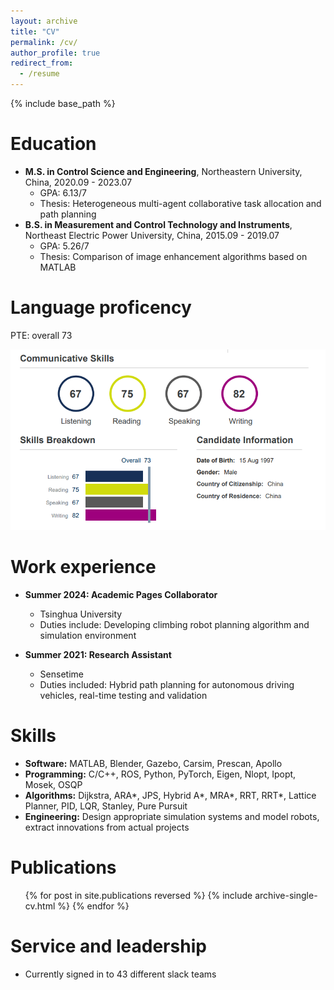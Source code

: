 ```yaml
---
layout: archive
title: "CV"
permalink: /cv/
author_profile: true
redirect_from:
  - /resume
---
```


{% include base_path %}

Education
======
* **M.S. in Control Science and Engineering**, Northeastern University, China, 2020.09 - 2023.07  
  * GPA: 6.13/7
  * Thesis: Heterogeneous multi-agent collaborative task allocation and path planning  
* **B.S. in Measurement and Control Technology and Instruments**,  Northeast Electric Power University, China, 2015.09 - 2019.07  
  * GPA: 5.26/7
  * Thesis: Comparison of image enhancement algorithms based on MATLAB  

Language proficency
======
PTE: overall 73

![picture 0](../images/pte.png)  

Work experience
======
* **Summer 2024: Academic Pages Collaborator**  
  * Tsinghua University  
  * Duties include: Developing climbing robot planning algorithm and simulation environment   

* **Summer 2021: Research Assistant**  
  * Sensetime  
  * Duties included: Hybrid path planning for autonomous driving vehicles, real-time testing and validation  

  
Skills
======
* **Software:** MATLAB, Blender, Gazebo, Carsim, Prescan, Apollo  
* **Programming:** C/C++, ROS, Python, PyTorch, Eigen, Nlopt, Ipopt, Mosek, OSQP  
* **Algorithms:** Dijkstra, ARA*, JPS, Hybrid A*, MRA*, RRT, RRT*, Lattice Planner, PID, LQR, Stanley, Pure Pursuit  
* **Engineering:** Design appropriate simulation systems and model robots, extract innovations from actual projects  

Publications
======
  <ul>{% for post in site.publications reversed %}
    {% include archive-single-cv.html %}
  {% endfor %}</ul>

  
Service and leadership
======
* Currently signed in to 43 different slack teams
